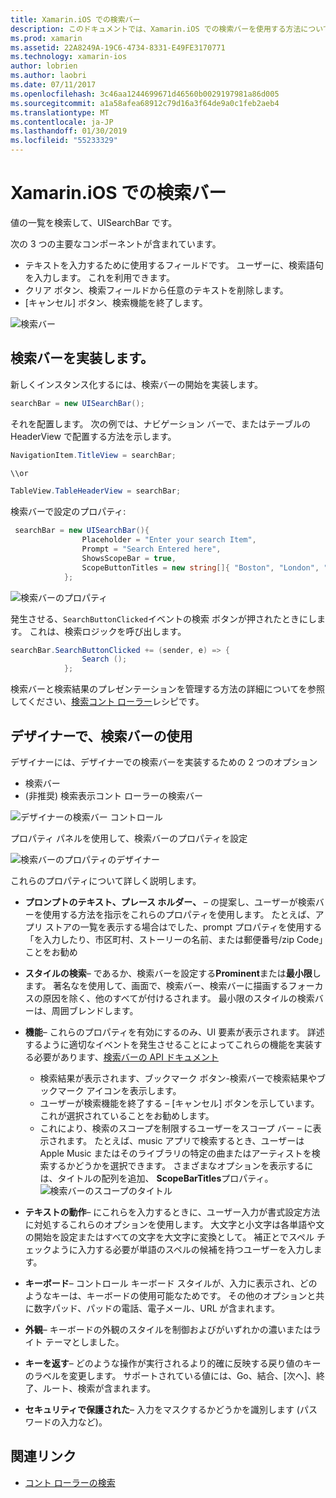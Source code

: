 ```yaml
---
title: Xamarin.iOS での検索バー
description: このドキュメントでは、Xamarin.iOS での検索バーを使用する方法について説明します。 これには、プログラムでと、ストーリー ボードでは、検索バーを作成する方法について説明します。
ms.prod: xamarin
ms.assetid: 22A8249A-19C6-4734-8331-E49FE3170771
ms.technology: xamarin-ios
author: lobrien
ms.author: laobri
ms.date: 07/11/2017
ms.openlocfilehash: 3c46aa1244699671d46560b0029197981a86d005
ms.sourcegitcommit: a1a58afea68912c79d16a3f64de9a0c1feb2aeb4
ms.translationtype: MT
ms.contentlocale: ja-JP
ms.lasthandoff: 01/30/2019
ms.locfileid: "55233329"
---
```

# <a name="search-bars-in-xamarinios"></a>Xamarin.iOS での検索バー

値の一覧を検索して、UISearchBar です。 

次の 3 つの主要なコンポーネントが含まれています。 

- テキストを入力するために使用するフィールドです。 ユーザーに、検索語句を入力します。 これを利用できます。
- クリア ボタン、検索フィールドから任意のテキストを削除します。
- [キャンセル] ボタン、検索機能を終了します。

![検索バー](searchbar-images/image1.png)

## <a name="implementing-the-search-bar"></a>検索バーを実装します。

新しくインスタンス化するには、検索バーの開始を実装します。

```csharp
searchBar = new UISearchBar();
```

それを配置します。 次の例では、ナビゲーション バーで、またはテーブルの HeaderView で配置する方法を示します。

```csharp
NavigationItem.TitleView = searchBar;

\\or

TableView.TableHeaderView = searchBar;
```

検索バーで設定のプロパティ:

```csharp
 searchBar = new UISearchBar(){
                Placeholder = "Enter your search Item",
                Prompt = "Search Entered here",
                ShowsScopeBar = true,
                ScopeButtonTitles = new string[]{ "Boston", "London", "SF" },
            };
```

![検索バーのプロパティ](searchbar-images/image6.png)

発生させる、`SearchButtonClicked`イベントの検索 ボタンが押されたときにします。 これは、検索ロジックを呼び出します。

```csharp
searchBar.SearchButtonClicked += (sender, e) => {
                Search ();
            };
```

検索バーと検索結果のプレゼンテーションを管理する方法の詳細についてを参照してください、[検索コント ローラー](https://github.com/xamarin/recipes/tree/master/Recipes/ios/content_controls/search-controller)レシピです。

## <a name="using-the-search-bar-in-the-designer"></a>デザイナーで、検索バーの使用

デザイナーには、デザイナーでの検索バーを実装するための 2 つのオプション

- 検索バー
- (非推奨) 検索表示コント ローラーの検索バー

![デザイナーの検索バー コントロール](searchbar-images/image2.png)

プロパティ パネルを使用して、検索バーのプロパティを設定

![検索バーのプロパティのデザイナー](searchbar-images/image3.png)

これらのプロパティについて詳しく説明します。

- **プロンプトのテキスト、プレース ホルダー、** – の提案し、ユーザーが検索バーを使用する方法を指示をこれらのプロパティを使用します。 たとえば、アプリ ストアの一覧を表示する場合はでした、prompt プロパティを使用する「を入力したり、市区町村、ストーリーの名前、または郵便番号/zip Code」ことをお勧め
- **スタイルの検索**– であるか、検索バーを設定する**Prominent**または**最小限**します。 著名なを使用して、画面で、検索バー、検索バーに描画するフォーカスの原因を除く、他のすべてが付けるされます。 最小限のスタイルの検索バーは、周囲ブレンドします。
- **機能**– これらのプロパティを有効にするのみ、UI 要素が表示されます。 詳述するように適切なイベントを発生させることによってこれらの機能を実装する必要があります、[検索バーの API ドキュメント](xref:UIKit.UISearchBar)
    - 検索結果が表示されます、ブックマーク ボタン-検索バーで検索結果やブックマーク アイコンを表示します。
    - ユーザーが検索機能を終了する – [キャンセル] ボタンを示しています。 これが選択されていることをお勧めします。
    - これにより、検索のスコープを制限するユーザーをスコープ バー – に表示されます。 たとえば、music アプリで検索するとき、ユーザーは Apple Music またはそのライブラリの特定の曲またはアーティストを検索するかどうかを選択できます。 さまざまなオプションを表示するには、タイトルの配列を追加、 **ScopeBarTitles**プロパティ。
    ![検索バーのスコープのタイトル](searchbar-images/image4.png)

- **テキストの動作**– にこれらを入力するときに、ユーザー入力が書式設定方法に対処するこれらのオプションを使用します。 大文字と小文字は各単語や文の開始を設定またはすべての文字を大文字に変換として。 補正とでスペル チェックように入力する必要が単語のスペルの候補を持つユーザーを入力します。
- **キーボード**– コントロール キーボード スタイルが、入力に表示され、どのようなキーは、キーボードの使用可能なためです。 その他のオプションと共に数字パッド、パッドの電話、電子メール、URL が含まれます。
- **外観**– キーボードの外観のスタイルを制御およびがいずれかの濃いまたはライト テーマとしました。
- **キーを返す**– どのような操作が実行されるより的確に反映する戻り値のキーのラベルを変更します。 サポートされている値には、Go、結合、[次へ]、終了、ルート、検索が含まれます。
- **セキュリティで保護された**– 入力をマスクするかどうかを識別します (パスワードの入力など)。

## <a name="related-links"></a>関連リンク

- [コント ローラーの検索](https://github.com/xamarin/recipes/tree/master/Recipes/ios/content_controls/search-controller)
